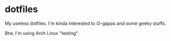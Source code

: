 # dotfiles

My useless dotfiles.
I'm kinda interested to i3-gapps and some geeky stuffs.

Btw, I'm using Arch Linux "testing".
